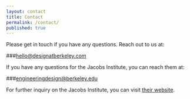 ```yaml
---
layout: contact
title: Contact
permalink: /contact/
published: true
---
```


Please get in touch if you have any questions. Reach out to us at:

###hello@designatberkeley.com

If you have any questions for the Jacobs Institute, you can reach them at:

###engineeringdesign@berkeley.edu

For further inquiry on the Jacobs Institute, you can visit [their website](http://jacobsinstitute.berkeley.edu/).
